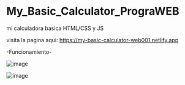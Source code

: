 # My_Basic_Calculator_PrograWEB
 mi calculadora basica HTML/CSS y JS
 
 
 visita la pagina aqui:
https://my-basic-calculator-web001.netlify.app


-Funcionamiento-

![image](https://user-images.githubusercontent.com/98183323/187611197-bce2b744-b6db-4e70-9d51-f13f5c24363c.png)

![image](https://user-images.githubusercontent.com/98183323/187611272-21bf0135-d681-482e-88b6-2797838cf68a.png)
